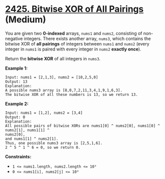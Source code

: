 # [2425. Bitwise XOR of All Pairings][link] (Medium)

[link]: https://leetcode.com/problems/bitwise-xor-of-all-pairings/

You are given two **0-indexed** arrays, `nums1` and `nums2`, consisting of non-negative integers.
There exists another array, `nums3`, which contains the bitwise XOR of **all pairings** of integers
between `nums1` and `nums2` (every integer in `nums1` is paired with every integer in `nums2`
**exactly once**).

Return the **bitwise XOR** of all integers in  `nums3`.

**Example 1:**

```
Input: nums1 = [2,1,3], nums2 = [10,2,5,0]
Output: 13
Explanation:
A possible nums3 array is [8,0,7,2,11,3,4,1,9,1,6,3].
The bitwise XOR of all these numbers is 13, so we return 13.
```

**Example 2:**

```
Input: nums1 = [1,2], nums2 = [3,4]
Output: 0
Explanation:
All possible pairs of bitwise XORs are nums1[0] ^ nums2[0], nums1[0] ^ nums2[1], nums1[1] ^
nums2[0],
and nums1[1] ^ nums2[1].
Thus, one possible nums3 array is [2,5,1,6].
2 ^ 5 ^ 1 ^ 6 = 0, so we return 0.
```

**Constraints:**

- `1 <= nums1.length, nums2.length <= 10⁵`
- `0 <= nums1[i], nums2[j] <= 10⁹`
